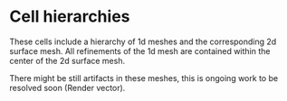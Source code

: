 # Cell hierarchies

These cells include a hierarchy of 1d meshes and the corresponding 2d surface mesh. 
All refinements of the 1d mesh are contained within the center of the 2d surface mesh.

There might be still artifacts in these meshes, this is ongoing work to be resolved soon (Render vector).
